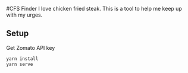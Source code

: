 #CFS Finder
I love chicken fried steak. This is a tool to help me keep up with my urges.

## Setup

Get Zomato API key

```bash
yarn install
yarn serve
```

